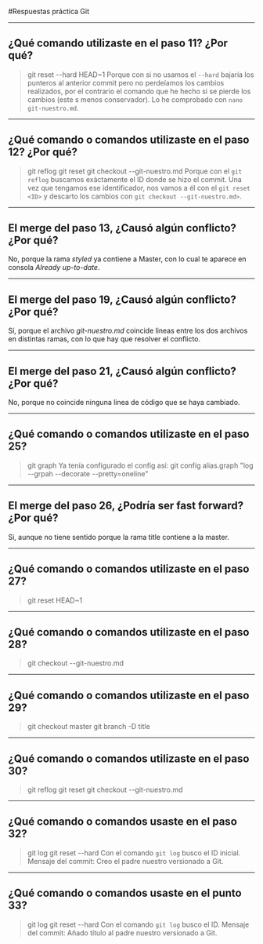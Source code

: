 #Respuestas práctica Git

---

## ¿Qué comando utilizaste en el paso 11? ¿Por qué? 
> git reset --hard HEAD~1
Porque con si no usamos el `--hard` bajaría los punteros al anterior commit pero no perdeíamos los cambios realizados,
por el contrario el comando que he hecho si se pierde los cambios (este s menos conservador). Lo he comprobado con
`nano git-nuestro.md`.

---

## ¿Qué comando o comandos utilizaste en el paso 12? ¿Por qué? 
>git reflog
>git reset <ID>
>git checkout --git-nuestro.md
Porque con el `git reflog` buscamos exáctamente el ID donde se hizo el commit. Una vez que tengamos ese identificador, nos vamos a él con el `git reset <ID>`
y descarto los cambios con `git checkout --git-nuestro.md>`.

---

## El merge del paso 13, ¿Causó algún conflicto? ¿Por qué?
No, porque la rama *styled* ya contiene a Master, con lo cual te aparece en consola *Already up-to-date*.

---

## El merge del paso 19, ¿Causó algún conflicto? ¿Por qué? 
Sí, porque el archivo *git-nuestro.md* coincide lineas entre los dos archivos en distintas ramas, con lo que hay que resolver el conflicto.

---
## El merge del paso 21, ¿Causó algún conflicto? ¿Por qué? 
No, porque no coincide ninguna linea de código que se haya cambiado.

---

## ¿Qué comando o comandos utilizaste en el paso 25? 
>git graph
Ya tenía configurado el config así:
>git config alias.graph "log --grpah --decorate --pretty=oneline"

--- 

## El merge del paso 26, ¿Podría ser fast forward? ¿Por qué?
Si, aunque no tiene sentido porque la rama title contiene a la master.

---

## ¿Qué comando o comandos utilizaste en el paso 27?
>git reset HEAD~1

---

## ¿Qué comando o comandos utilizaste en el paso 28?
>git checkout --git-nuestro.md

---

## ¿Qué comando o comandos utilizaste en el paso 29?
>git checkout master
>git branch -D title

---

## ¿Qué comando o comandos utilizaste en el paso 30?
>git reflog
>git reset <ID>
>git checkout --git-nuestro.md

---

## ¿Qué comando o comandos usaste en el paso 32?
>git log
>git reset --hard <ID>
Con el comando `git log` busco el ID inicial. Mensaje del commit: Creo el padre nuestro versionado a Git.

---

## ¿Qué comando o comandos usaste en el punto 33?
>git log
>git reset --hard <ID>
Con el comando `git log` busco el ID. Mensaje del commit: Añado título al padre nuestro versionado a Git.

